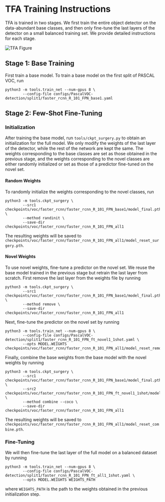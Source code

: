 # TFA Training Instructions

TFA is trained in two stages. We first train the entire object detector on the data-abundant base classes, and then only fine-tune the last layers of the detector on a small balanced training set. We provide detailed instructions for each stage.

![TFA Figure](https://user-images.githubusercontent.com/7898443/76520006-698cc200-6438-11ea-864f-fd30b3d50cea.png)

## Stage 1: Base Training

First train a base model. To train a base model on the first split of PASCAL VOC, run
```angular2html
python3 -m tools.train_net --num-gpus 8 \
        --config-file configs/PascalVOC-detection/split1/faster_rcnn_R_101_FPN_base1.yaml
```

## Stage 2: Few-Shot Fine-Tuning

### Initialization

After training the base model, run ```tools/ckpt_surgery.py``` to obtain an initialization for the full model. We only modify the weights of the last layer of the detector, while the rest of the network are kept the same. The weights corresponding to the base classes are set as those obtained in the previous stage, and the weights corresponding to the novel classes are either randomly initialized or set as those of a predictor fine-tuned on the novel set.

#### Random Weights

To randomly initialize the weights corresponding to the novel classes, run
```angular2html
python3 -m tools.ckpt_surgery \
        --src1 checkpoints/voc/faster_rcnn/faster_rcnn_R_101_FPN_base1/model_final.pth \
        --method randinit \
        --save-dir checkpoints/voc/faster_rcnn/faster_rcnn_R_101_FPN_all1
```
The resulting weights will be saved to `checkpoints/voc/faster_rcnn/faster_rcnn_R_101_FPN_all1/model_reset_surgery.pth`.

#### Novel Weights

To use novel weights, fine-tune a predictor on the novel set. We reuse the base model trained in the previous stage but retrain the last layer from scratch. First remove the last layer from the weights file by running
```angular2html
python3 -m tools.ckpt_surgery \
        --src1 checkpoints/voc/faster_rcnn/faster_rcnn_R_101_FPN_base1/model_final.pth \
        --method remove \
        --save-dir checkpoints/voc/faster_rcnn/faster_rcnn_R_101_FPN_all1
```

Next, fine-tune the predictor on the novel set by running
```angular2html
python3 -m tools.train_net --num-gpus 8 \
        --config-file configs/PascalVOC-detection/split1/faster_rcnn_R_101_FPN_ft_novel1_1shot.yaml \
        --opts MODEL.WEIGHTS checkpoints/voc/faster_rcnn/faster_rcnn_R_101_FPN_all1/model_reset_remove.pth
```

Finally, combine the base weights from the base model with the novel weights by running
```angular2html
python3 -m tools.ckpt_surgery \
        --src1 checkpoints/voc/faster_rcnn/faster_rcnn_R_101_FPN_base1/model_final.pth \
        --src2 checkpoints/voc/faster_rcnn/faster_rcnn_R_101_FPN_ft_novel1_1shot/model_final.pth \
        --method combine --coco \
        --save-dir checkpoints/voc/faster_rcnn/faster_rcnn_R_101_FPN_all1
```
The resulting weights will be saved to `checkpoints/voc/faster_rcnn/faster_rcnn_R_101_FPN_all1/model_reset_combine.pth`.

### Fine-Tuning

We will then fine-tune the last layer of the full model on a balanced dataset by running
```angular2html
python3 -m tools.train_net --num-gpus 8 \
        --config-file configs/PascalVOC-detection/split1/faster_rcnn_R_101_FPN_ft_all1_1shot.yaml \
        --opts MODEL.WEIGHTS WEIGHTS_PATH
```
where `WEIGHTS_PATH` is the path to the weights obtained in the previous initialization step.
